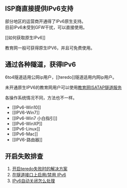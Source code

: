 
## ISP商直接提供IPv6支持  
  部分地区的运营商开通得了IPv6原生支持。  
  目前IPv6未受到GFW干扰，可以直接使用。 
 
  [[如何获取原生IPv6]]  

  教育网一般可获得原生IPV6，并且可免费使用。  

## 通过各种隧道，获得IPv6  
  6to4隧道适用公网ip用户，[[teredo]]隧道适用内网ip用户。

  未开通原生IPV6的教育网用户可以使用[教育网ISATAP隧道服务](https://github.com/tuna/ipv6.tsinghua.edu.cn/blob/master/isatap.md)

  各操作系统情况不同，方法也不一样。  

* [[IPv6-Win10]]  
* [[IPV6-Win7]]
* [[IPv6-Win7 小白指引]]  
* [[IPv6-WinXP]]  
* [[IPv6-Linux]]  
* [[IPv6-Mac]]  
* [[IPV6-路由器]]

## 开启失败排查
1. [开启teredo失败时的解决方案](http://support.xbox.com/zh-CN/xbox-on-windows/social/troubleshoot-party-chat)
2. [在隧道接口上启用/禁用 IPv6](https://support.microsoft.com/zh-cn/help/929852/how-to-disable-ipv6-or-its-components-in-windows)  
3. [IPv6自动关闭怎么处理](https://github.com/XX-net/XX-Net/issues/8357)